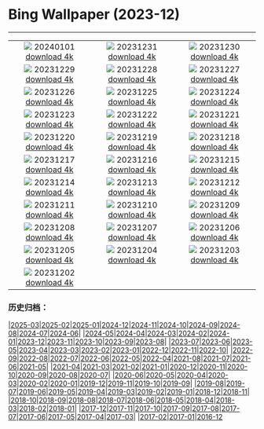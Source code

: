 # Bing Wallpaper (2023-12)
**************
| | | |
| :----: | :----: | :----: |
| ![](https://www.bing.com/th?id=OHR.Sunrise2024_JA-JP1927003758_1920x1080.jpg) 20240101 [download 4k](https://www.bing.com/th?id=OHR.Sunrise2024_JA-JP1927003758_UHD.jpg) | ![](https://www.bing.com/th?id=OHR.Omisoka2023_JA-JP4038808718_1920x1080.jpg) 20231231 [download 4k](https://www.bing.com/th?id=OHR.Omisoka2023_JA-JP4038808718_UHD.jpg) | ![](https://www.bing.com/th?id=OHR.TadamiWinter_JA-JP3859322331_1920x1080.jpg) 20231230 [download 4k](https://www.bing.com/th?id=OHR.TadamiWinter_JA-JP3859322331_UHD.jpg) |
| ![](https://www.bing.com/th?id=OHR.BlueAmsterdam_JA-JP3650946549_1920x1080.jpg) 20231229 [download 4k](https://www.bing.com/th?id=OHR.BlueAmsterdam_JA-JP3650946549_UHD.jpg) | ![](https://www.bing.com/th?id=OHR.GreenlandHumpback_JA-JP1574725222_1920x1080.jpg) 20231228 [download 4k](https://www.bing.com/th?id=OHR.GreenlandHumpback_JA-JP1574725222_UHD.jpg) | ![](https://www.bing.com/th?id=OHR.KirkjufellAurora_JA-JP1371346229_1920x1080.jpg) 20231227 [download 4k](https://www.bing.com/th?id=OHR.KirkjufellAurora_JA-JP1371346229_UHD.jpg) |
| ![](https://www.bing.com/th?id=OHR.BoxingDaySunrise_JA-JP3167199681_1920x1080.jpg) 20231226 [download 4k](https://www.bing.com/th?id=OHR.BoxingDaySunrise_JA-JP3167199681_UHD.jpg) | ![](https://www.bing.com/th?id=OHR.CaribouChristmas_JA-JP0784356200_1920x1080.jpg) 20231225 [download 4k](https://www.bing.com/th?id=OHR.CaribouChristmas_JA-JP0784356200_UHD.jpg) | ![](https://www.bing.com/th?id=OHR.EstoniaXmasEve_JA-JP0366507453_1920x1080.jpg) 20231224 [download 4k](https://www.bing.com/th?id=OHR.EstoniaXmasEve_JA-JP0366507453_UHD.jpg) |
| ![](https://www.bing.com/th?id=OHR.TokyoTower2023_JA-JP0066858338_1920x1080.jpg) 20231223 [download 4k](https://www.bing.com/th?id=OHR.TokyoTower2023_JA-JP0066858338_UHD.jpg) | ![](https://www.bing.com/th?id=OHR.Wintersolstice2023_JA-JP9488437005_1920x1080.jpg) 20231222 [download 4k](https://www.bing.com/th?id=OHR.Wintersolstice2023_JA-JP9488437005_UHD.jpg) | ![](https://www.bing.com/th?id=OHR.LjubljanaLights_JA-JP9081354484_1920x1080.jpg) 20231221 [download 4k](https://www.bing.com/th?id=OHR.LjubljanaLights_JA-JP9081354484_UHD.jpg) |
| ![](https://www.bing.com/th?id=OHR.ValGardenaItaly_JA-JP2238333845_1920x1080.jpg) 20231220 [download 4k](https://www.bing.com/th?id=OHR.ValGardenaItaly_JA-JP2238333845_UHD.jpg) | ![](https://www.bing.com/th?id=OHR.WarsawChristmas_JA-JP1330837754_1920x1080.jpg) 20231219 [download 4k](https://www.bing.com/th?id=OHR.WarsawChristmas_JA-JP1330837754_UHD.jpg) | ![](https://www.bing.com/th?id=OHR.CapitolReefSnow_JA-JP1048193516_1920x1080.jpg) 20231218 [download 4k](https://www.bing.com/th?id=OHR.CapitolReefSnow_JA-JP1048193516_UHD.jpg) |
| ![](https://www.bing.com/th?id=OHR.WinterWaxwings_JA-JP9441530604_1920x1080.jpg) 20231217 [download 4k](https://www.bing.com/th?id=OHR.WinterWaxwings_JA-JP9441530604_UHD.jpg) | ![](https://www.bing.com/th?id=OHR.GrandPlaceXmas_JA-JP8582950407_1920x1080.jpg) 20231216 [download 4k](https://www.bing.com/th?id=OHR.GrandPlaceXmas_JA-JP8582950407_UHD.jpg) | ![](https://www.bing.com/th?id=OHR.SantaPark_JA-JP8169777943_1920x1080.jpg) 20231215 [download 4k](https://www.bing.com/th?id=OHR.SantaPark_JA-JP8169777943_UHD.jpg) |
| ![](https://www.bing.com/th?id=OHR.BorealOwl_JA-JP0826064778_1920x1080.jpg) 20231214 [download 4k](https://www.bing.com/th?id=OHR.BorealOwl_JA-JP0826064778_UHD.jpg) | ![](https://www.bing.com/th?id=OHR.LofotenRorbu_JA-JP0645776855_1920x1080.jpg) 20231213 [download 4k](https://www.bing.com/th?id=OHR.LofotenRorbu_JA-JP0645776855_UHD.jpg) | ![](https://www.bing.com/th?id=OHR.Poinsettia_JA-JP0391640145_1920x1080.jpg) 20231212 [download 4k](https://www.bing.com/th?id=OHR.Poinsettia_JA-JP0391640145_UHD.jpg) |
| ![](https://www.bing.com/th?id=OHR.MountainDayChina_JA-JP0160517596_1920x1080.jpg) 20231211 [download 4k](https://www.bing.com/th?id=OHR.MountainDayChina_JA-JP0160517596_UHD.jpg) | ![](https://www.bing.com/th?id=OHR.SaharaDunes_JA-JP9880519356_1920x1080.jpg) 20231210 [download 4k](https://www.bing.com/th?id=OHR.SaharaDunes_JA-JP9880519356_UHD.jpg) | ![](https://www.bing.com/th?id=OHR.PatagoniaGuanaco_JA-JP9289899395_1920x1080.jpg) 20231209 [download 4k](https://www.bing.com/th?id=OHR.PatagoniaGuanaco_JA-JP9289899395_UHD.jpg) |
| ![](https://www.bing.com/th?id=OHR.JerseyIsland_JA-JP9047717221_1920x1080.jpg) 20231208 [download 4k](https://www.bing.com/th?id=OHR.JerseyIsland_JA-JP9047717221_UHD.jpg) | ![](https://www.bing.com/th?id=OHR.Taisetsu2023_JA-JP8835846835_1920x1080.jpg) 20231207 [download 4k](https://www.bing.com/th?id=OHR.Taisetsu2023_JA-JP8835846835_UHD.jpg) | ![](https://www.bing.com/th?id=OHR.CERNCenter_JA-JP8644590306_1920x1080.jpg) 20231206 [download 4k](https://www.bing.com/th?id=OHR.CERNCenter_JA-JP8644590306_UHD.jpg) |
| ![](https://www.bing.com/th?id=OHR.AlpsCastles_JA-JP8376783369_1920x1080.jpg) 20231205 [download 4k](https://www.bing.com/th?id=OHR.AlpsCastles_JA-JP8376783369_UHD.jpg) | ![](https://www.bing.com/th?id=OHR.CheetahDay_JA-JP9363476313_1920x1080.jpg) 20231204 [download 4k](https://www.bing.com/th?id=OHR.CheetahDay_JA-JP9363476313_UHD.jpg) | ![](https://www.bing.com/th?id=OHR.ChichibuNightFestival2023_JA-JP7273209766_1920x1080.jpg) 20231203 [download 4k](https://www.bing.com/th?id=OHR.ChichibuNightFestival2023_JA-JP7273209766_UHD.jpg) |
| ![](https://www.bing.com/th?id=OHR.AngkorPark_JA-JP7719711425_1920x1080.jpg) 20231202 [download 4k](https://www.bing.com/th?id=OHR.AngkorPark_JA-JP7719711425_UHD.jpg) |  |  |

### 历史归档：

|[2025-03](/2025-03/2025-03.md)|[2025-02](/2025-02/2025-02.md)|[2025-01](/2025-01/2025-01.md)|[2024-12](/2024-12/2024-12.md)|[2024-11](/2024-11/2024-11.md)|[2024-10](/2024-10/2024-10.md)|[2024-09](/2024-09/2024-09.md)|[2024-08](/2024-08/2024-08.md)|[2024-07](/2024-07/2024-07.md)|[2024-06](/2024-06/2024-06.md)|
|[2024-05](/2024-05/2024-05.md)|[2024-04](/2024-04/2024-04.md)|[2024-03](/2024-03/2024-03.md)|[2024-02](/2024-02/2024-02.md)|[2024-01](/2024-01/2024-01.md)|[2023-12](/2023-12/2023-12.md)|[2023-11](/2023-11/2023-11.md)|[2023-10](/2023-10/2023-10.md)|[2023-09](/2023-09/2023-09.md)|[2023-08](/2023-08/2023-08.md)|
|[2023-07](/2023-07/2023-07.md)|[2023-06](/2023-06/2023-06.md)|[2023-05](/2023-05/2023-05.md)|[2023-04](/2023-04/2023-04.md)|[2023-03](/2023-03/2023-03.md)|[2023-02](/2023-02/2023-02.md)|[2023-01](/2023-01/2023-01.md)|[2022-12](/2022-12/2022-12.md)|[2022-11](/2022-11/2022-11.md)|[2022-10](/2022-10/2022-10.md)|
|[2022-09](/2022-09/2022-09.md)|[2022-08](/2022-08/2022-08.md)|[2022-07](/2022-07/2022-07.md)|[2022-06](/2022-06/2022-06.md)|[2022-05](/2022-05/2022-05.md)|[2022-04](/2022-04/2022-04.md)|[2021-08](/2021-08/2021-08.md)|[2021-07](/2021-07/2021-07.md)|[2021-06](/2021-06/2021-06.md)|[2021-05](/2021-05/2021-05.md)|
|[2021-04](/2021-04/2021-04.md)|[2021-03](/2021-03/2021-03.md)|[2021-02](/2021-02/2021-02.md)|[2021-01](/2021-01/2021-01.md)|[2020-12](/2020-12/2020-12.md)|[2020-11](/2020-11/2020-11.md)|[2020-10](/2020-10/2020-10.md)|[2020-09](/2020-09/2020-09.md)|[2020-08](/2020-08/2020-08.md)|[2020-07](/2020-07/2020-07.md)|
|[2020-06](/2020-06/2020-06.md)|[2020-05](/2020-05/2020-05.md)|[2020-04](/2020-04/2020-04.md)|[2020-03](/2020-03/2020-03.md)|[2020-02](/2020-02/2020-02.md)|[2020-01](/2020-01/2020-01.md)|[2019-12](/2019-12/2019-12.md)|[2019-11](/2019-11/2019-11.md)|[2019-10](/2019-10/2019-10.md)|[2019-09](/2019-09/2019-09.md)|
|[2019-08](/2019-08/2019-08.md)|[2019-07](/2019-07/2019-07.md)|[2019-06](/2019-06/2019-06.md)|[2019-05](/2019-05/2019-05.md)|[2019-04](/2019-04/2019-04.md)|[2019-03](/2019-03/2019-03.md)|[2019-02](/2019-02/2019-02.md)|[2019-01](/2019-01/2019-01.md)|[2018-12](/2018-12/2018-12.md)|[2018-11](/2018-11/2018-11.md)|
|[2018-10](/2018-10/2018-10.md)|[2018-09](/2018-09/2018-09.md)|[2018-08](/2018-08/2018-08.md)|[2018-07](/2018-07/2018-07.md)|[2018-06](/2018-06/2018-06.md)|[2018-05](/2018-05/2018-05.md)|[2018-04](/2018-04/2018-04.md)|[2018-03](/2018-03/2018-03.md)|[2018-02](/2018-02/2018-02.md)|[2018-01](/2018-01/2018-01.md)|
|[2017-12](/2017-12/2017-12.md)|[2017-11](/2017-11/2017-11.md)|[2017-10](/2017-10/2017-10.md)|[2017-09](/2017-09/2017-09.md)|[2017-08](/2017-08/2017-08.md)|[2017-07](/2017-07/2017-07.md)|[2017-06](/2017-06/2017-06.md)|[2017-05](/2017-05/2017-05.md)|[2017-04](/2017-04/2017-04.md)|[2017-03](/2017-03/2017-03.md)|
|[2017-02](/2017-02/2017-02.md)|[2017-01](/2017-01/2017-01.md)|[2016-12](/2016-12/2016-12.md)